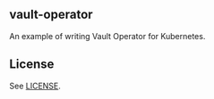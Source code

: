 vault-operator
--------------

An example of writing Vault Operator for Kubernetes.

## License

See [LICENSE](./LICENSE).